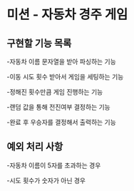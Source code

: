 # 미션 - 자동차 경주 게임

## 구현할 기능 목록

-자동차 이름 문자열을 받아 파싱하는 기능

-이동 시도 횟수 받아서 게임을 세팅하는 기능

-정해진 횟수만큼 게임 진행하는 기능

-랜덤 값을 통해 전진여부 결정하는 기능

-완료 후 우승자를 결정해서 출력하는 기능


## 예외 처리 사항

-자동차 이름이 5자를 초과하는 경우

-시도 횟수가 숫자가 아닌 경우

